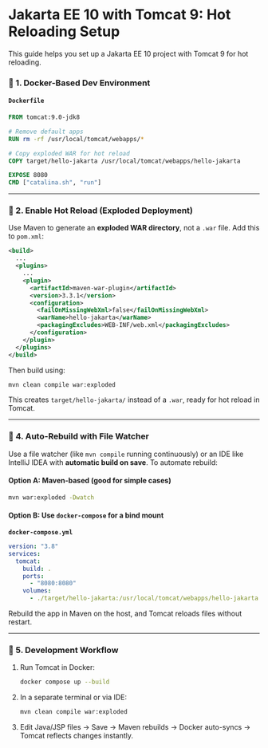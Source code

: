 # Jakarta EE 10 with Tomcat 9: Hot Reloading Setup

This guide helps you set up a Jakarta EE 10 project with Tomcat 9 for hot reloading.

### 🐳 1. **Docker-Based Dev Environment**

#### **`Dockerfile`**

```Dockerfile
FROM tomcat:9.0-jdk8

# Remove default apps
RUN rm -rf /usr/local/tomcat/webapps/*

# Copy exploded WAR for hot reload
COPY target/hello-jakarta /usr/local/tomcat/webapps/hello-jakarta

EXPOSE 8080
CMD ["catalina.sh", "run"]
```

---

### 📁 2. **Enable Hot Reload (Exploded Deployment)**

Use Maven to generate an **exploded WAR directory**, not a `.war` file. Add this to `pom.xml`:

```xml
<build>
  ...
  <plugins>
    ...
    <plugin>
      <artifactId>maven-war-plugin</artifactId>
      <version>3.3.1</version>
      <configuration>
        <failOnMissingWebXml>false</failOnMissingWebXml>
        <warName>hello-jakarta</warName>
        <packagingExcludes>WEB-INF/web.xml</packagingExcludes>
      </configuration>
    </plugin>
  </plugins>
</build>
```

Then build using:

```bash
mvn clean compile war:exploded
```

This creates `target/hello-jakarta/` instead of a `.war`, ready for hot reload in Tomcat.

---

### 🔁 4. **Auto-Rebuild with File Watcher**

Use a file watcher (like `mvn compile` running continuously) or an IDE like IntelliJ IDEA with **automatic build on save**. To automate rebuild:

#### Option A: Maven-based (good for simple cases)

```bash
mvn war:exploded -Dwatch
```

#### Option B: Use `docker-compose` for a bind mount

**`docker-compose.yml`**

```yaml
version: "3.8"
services:
  tomcat:
    build: .
    ports:
      - "8080:8080"
    volumes:
      - ./target/hello-jakarta:/usr/local/tomcat/webapps/hello-jakarta
```

Rebuild the app in Maven on the host, and Tomcat reloads files without restart.

---

### 🧪 5. **Development Workflow**

1. Run Tomcat in Docker:

   ```bash
   docker compose up --build
   ```

2. In a separate terminal or via IDE:

   ```bash
   mvn clean compile war:exploded
   ```

3. Edit Java/JSP files → Save → Maven rebuilds → Docker auto-syncs → Tomcat reflects changes instantly.
